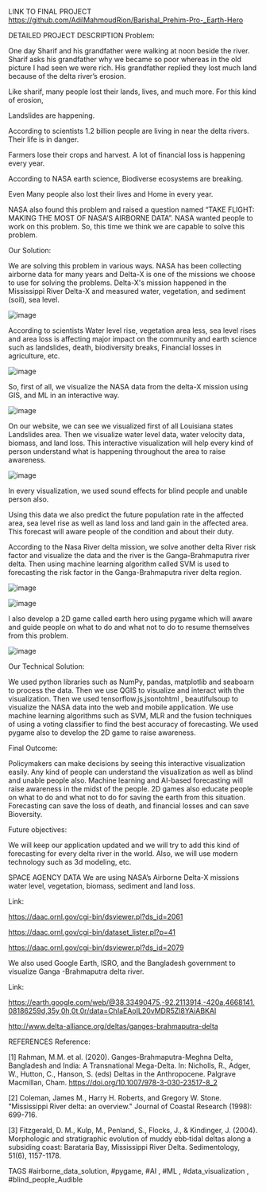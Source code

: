 LINK TO FINAL PROJECT
https://github.com/AdilMahmoudRion/Barishal_Prehim-Pro-_Earth-Hero

DETAILED PROJECT DESCRIPTION
Problem:



One day Sharif and his grandfather were walking at noon beside the river. Sharif asks his grandfather why we became so poor whereas in the old picture I had seen we were rich. His grandfather replied they lost much land because of the delta river’s erosion.



Like sharif, many people lost their lands, lives, and much more. For this kind of erosion, 




Landslides are happening. 


According to scientists 1.2 billion people are living in near the delta rivers. Their life is in danger.


Farmers lose their crops and harvest. A lot of financial loss is happening every year.


According to NASA earth science, Biodiverse ecosystems are breaking.


Even Many people also lost their lives and Home in every year.


NASA also found this problem and raised a question named “TAKE FLIGHT: MAKING THE MOST OF NASA’S AIRBORNE DATA”. NASA wanted people to work on this problem. So, this time we think we are capable to solve this problem.







Our Solution: 



We are solving this problem in various ways. NASA has been collecting airborne data for many years and Delta-X is one of the missions we choose to use for solving the problems. Delta-X's mission happened in the Mississippi River Delta-X and measured water, vegetation, and sediment (soil), sea level. 

![image](https://user-images.githubusercontent.com/71080878/193396220-12837a0f-6763-44b7-8f8d-76e831d92d90.png)


According to scientists Water level rise, vegetation area less, sea level rises and area loss is affecting major impact on the community and earth science such as landslides, death, biodiversity breaks, Financial losses in agriculture, etc.


![image](https://user-images.githubusercontent.com/71080878/193396226-61f2b321-3678-4166-b86a-f9b6f497c983.png)

So, first of all, we visualize the NASA data from the delta-X mission using GIS, and ML in an interactive way.

![image](https://user-images.githubusercontent.com/71080878/193396231-edafff5c-49ef-4189-ae02-4a236da88358.png)


On our website, we can see we visualized first of all Louisiana states Landslides area. Then we visualize water level data, water velocity data, biomass, and land loss. This interactive visualization will help every kind of person understand what is happening throughout the area to raise awareness.

![image](https://user-images.githubusercontent.com/71080878/193396234-b3aa9f92-0c78-4553-b059-63e2649bdab4.png)


In every visualization, we used sound effects for blind people and unable person also. 







Using this data we also predict the future population rate in the affected area, sea level rise as well as land loss and land gain in the affected area. This forecast will aware people of the condition and about their duty. 






According to the Nasa River delta mission, we solve another delta River risk factor and visualize the data and the river is the Ganga-Brahmaputra river delta. Then using machine learning algorithm called SVM is used to forecasting the risk factor in the Ganga-Brahmaputra river delta region. 




![image](https://user-images.githubusercontent.com/71080878/193396250-12a10226-2bff-4256-93a8-5f1f3fcd1334.png)

![image](https://user-images.githubusercontent.com/71080878/193396278-16dbcf40-5022-4dc5-bde2-d3751c6a2b43.png)








l also develop a 2D game called earth hero using pygame which will aware and guide people on what to do and what not to do to resume themselves from this problem.

![image](https://user-images.githubusercontent.com/71080878/193396287-53eb7eeb-45e6-4975-a061-fe8e12df9808.png)


Our Technical Solution:



We used python libraries such as NumPy, pandas, matplotlib and seaboarn to process the data. Then we use QGIS to visualize and interact with the visualization. Then we used tensorflow.js,jsontohtml , beautifulsoup to visualize the NASA data into the web and mobile application. We use machine learning algorithms such as SVM, MLR and the fusion techniques of using a voting classifier to find the best accuracy of forecasting. We used pygame also to develop the 2D game to raise awareness.  





Final Outcome:





Policymakers can make decisions by seeing this interactive visualization easily.
Any kind of people can understand the visualization as well as blind and unable people also.
Machine learning and AI-based forecasting will raise awareness in the midst of the people.
2D games also educate people on what to do and what not to do for saving the earth from this situation. 
Forecasting can save the loss of death, and financial losses and can save Bioversity. 




Future objectives:



We will keep our application updated and we will try to add this kind of forecasting for every delta river in the world. Also, we will use modern technology such as 3d modeling, etc. 



SPACE AGENCY DATA
We are using NASA’s Airborne Delta-X missions water level, vegetation, biomass, sediment and land loss.



Link: 

https://daac.ornl.gov/cgi-bin/dsviewer.pl?ds_id=2061

https://daac.ornl.gov/cgi-bin/dataset_lister.pl?p=41

https://daac.ornl.gov/cgi-bin/dsviewer.pl?ds_id=2079







We also used Google Earth, ISRO, and the Bangladesh government to visualize Ganga -Brahmaputra delta river.



Link: 



https://earth.google.com/web/@38.33490475,-92.2113914,-420a,4668141.08186259d,35y,0h,0t,0r/data=ChIaEAoIL20vMDR5Zl8YAiABKAI

http://www.delta-alliance.org/deltas/ganges-brahmaputra-delta





REFERENCES
Reference:



[1] Rahman, M.M. et al. (2020). Ganges-Brahmaputra-Meghna Delta, Bangladesh and India: A Transnational Mega-Delta. In: Nicholls, R., Adger, W., Hutton, C., Hanson, S. (eds) Deltas in the Anthropocene. Palgrave Macmillan, Cham. https://doi.org/10.1007/978-3-030-23517-8_2



[2] Coleman, James M., Harry H. Roberts, and Gregory W. Stone. "Mississippi River delta: an overview." Journal of Coastal Research (1998): 699-716.



[3] Fitzgerald, D. M., Kulp, M., Penland, S., Flocks, J., & Kindinger, J. (2004). Morphologic and stratigraphic evolution of muddy ebb‐tidal deltas along a subsiding coast: Barataria Bay, Mississippi River Delta. Sedimentology, 51(6), 1157-1178.



TAGS
#airborne_data_solution, #pygame, #AI , #ML , #data_visualization , #blind_people_Audible
